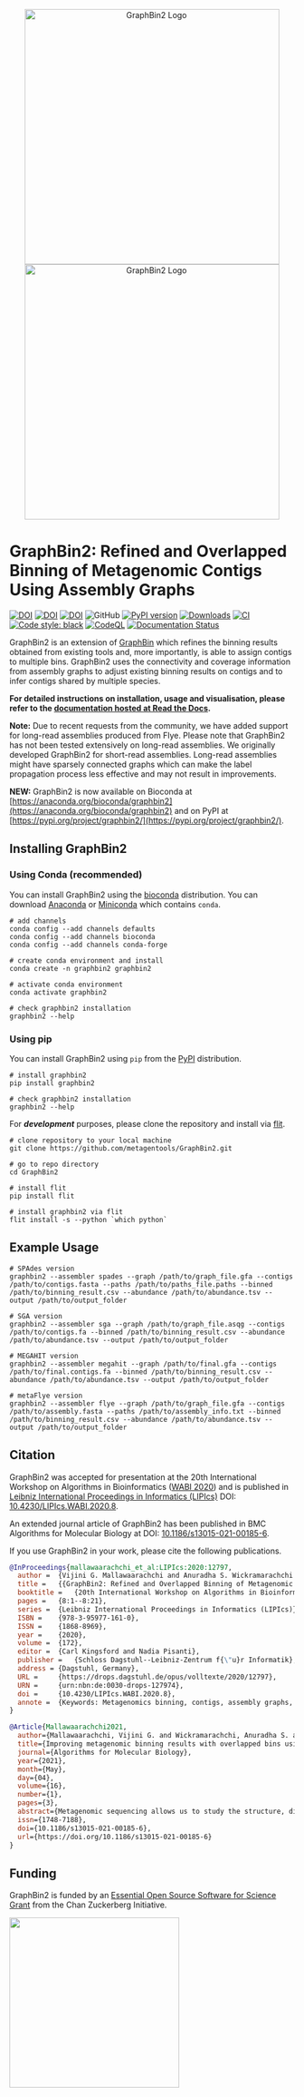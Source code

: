 <p align="center">
  <img src="https://raw.githubusercontent.com/metagentools/GraphBin2/master/docs/images/GraphBin2_Logo_light.png#gh-light-mode-only" width="450" title="GraphBin2 Logo" alt="GraphBin2 Logo">
  <img src="https://raw.githubusercontent.com/metagentools/GraphBin2/master/docs/images/GraphBin2_Logo_dark.png#gh-dark-mode-only" width="450" title="GraphBin2 Logo" alt="GraphBin2 Logo">
</p>

# GraphBin2: Refined and Overlapped Binning of Metagenomic Contigs Using Assembly Graphs

[![DOI](https://img.shields.io/badge/DOI-10.4230/LIPIcs.WABI.2020.8-informational)](https://doi.org/10.4230/LIPIcs.WABI.2020.8)
[![DOI](https://img.shields.io/badge/DOI-10.1186/s13015--021--00185--6-yellow)](https://doi.org/10.1186/s13015-021-00185-6)
[![DOI](https://zenodo.org/badge/262936904.svg)](https://zenodo.org/badge/latestdoi/262936904)
![GitHub](https://img.shields.io/github/license/Vini2/GraphBin2)
[![PyPI version](https://badge.fury.io/py/graphbin2.svg)](https://badge.fury.io/py/graphbin2)
[![Downloads](https://static.pepy.tech/badge/graphbin2)](https://pepy.tech/project/graphbin2)
[![CI](https://github.com/metagentools/GraphBin2/actions/workflows/testing.yml/badge.svg)](https://github.com/metagentools/GraphBin2/actions/workflows/testing.yml)
[![Code style: black](https://img.shields.io/badge/code%20style-black-000000.svg)](https://github.com/psf/black)
[![CodeQL](https://github.com/metagentools/GraphBin2/actions/workflows/codeql.yml/badge.svg)](https://github.com/metagentools/GraphBin2/actions/workflows/codeql.yml)
[![Documentation Status](https://readthedocs.org/projects/graphbin2/badge/?version=latest)](https://graphbin2.readthedocs.io/en/latest/?badge=latest)


GraphBin2 is an extension of [GraphBin](https://github.com/Vini2/GraphBin) which refines the binning results obtained from existing tools and, more importantly, is able to assign contigs to multiple bins. GraphBin2 uses the connectivity and coverage information from assembly graphs to adjust existing binning results on contigs and to infer contigs shared by multiple species.

**For detailed instructions on installation, usage and visualisation, please refer to the [documentation hosted at Read the Docs](https://graphbin2.readthedocs.io/).**

**Note:** Due to recent requests from the community, we have added support for long-read assemblies produced from Flye. Please note that GraphBin2 has not been tested extensively on long-read assemblies. We originally developed GraphBin2 for short-read assemblies. Long-read assemblies might have sparsely connected graphs which can make the label propagation process less effective and may not result in improvements.

**NEW:** GraphBin2 is now available on Bioconda at [https://anaconda.org/bioconda/graphbin2](https://anaconda.org/bioconda/graphbin2) and on PyPI at [https://pypi.org/project/graphbin2/](https://pypi.org/project/graphbin2/).


## Installing GraphBin2

### Using Conda (recommended)

You can install GraphBin2 using the [bioconda](https://anaconda.org/bioconda/graphbin2) distribution. You can download 
[Anaconda](https://www.anaconda.com/distribution/) or [Miniconda](https://docs.conda.io/en/latest/miniconda.html) which contains `conda`.

```shell
# add channels
conda config --add channels defaults
conda config --add channels bioconda
conda config --add channels conda-forge

# create conda environment and install
conda create -n graphbin2 graphbin2

# activate conda environment
conda activate graphbin2

# check graphbin2 installation
graphbin2 --help
```

### Using pip

You can install GraphBin2 using `pip` from the [PyPI](https://pypi.org/project/graphbin2/) distribution.

```shell
# install graphbin2
pip install graphbin2

# check graphbin2 installation
graphbin2 --help
```

For ***development*** purposes, please clone the repository and install via [flit](https://pypi.org/project/flit/).

```shell
# clone repository to your local machine
git clone https://github.com/metagentools/GraphBin2.git

# go to repo directory
cd GraphBin2

# install flit
pip install flit

# install graphbin2 via flit
flit install -s --python `which python`
```

## Example Usage

```shell
# SPAdes version
graphbin2 --assembler spades --graph /path/to/graph_file.gfa --contigs /path/to/contigs.fasta --paths /path/to/paths_file.paths --binned /path/to/binning_result.csv --abundance /path/to/abundance.tsv --output /path/to/output_folder

# SGA version
graphbin2 --assembler sga --graph /path/to/graph_file.asqg --contigs /path/to/contigs.fa --binned /path/to/binning_result.csv --abundance /path/to/abundance.tsv --output /path/to/output_folder

# MEGAHIT version
graphbin2 --assembler megahit --graph /path/to/final.gfa --contigs /path/to/final.contigs.fa --binned /path/to/binning_result.csv --abundance /path/to/abundance.tsv --output /path/to/output_folder

# metaFlye version
graphbin2 --assembler flye --graph /path/to/graph_file.gfa --contigs /path/to/assembly.fasta --paths /path/to/assembly_info.txt --binned /path/to/binning_result.csv --abundance /path/to/abundance.tsv --output /path/to/output_folder
```


## Citation

GraphBin2 was accepted for presentation at the 20th International Workshop on Algorithms in Bioinformatics ([WABI 2020](http://algo2020.di.unipi.it/WABI2020/)) and is published in [Leibniz International Proceedings in Informatics (LIPIcs)](https://www.dagstuhl.de/dagpub/978-3-95977-161-0) DOI: [10.4230/LIPIcs.WABI.2020.8](https://doi.org/10.4230/LIPIcs.WABI.2020.8). 

An extended journal article of GraphBin2 has been published in BMC Algorithms for Molecular Biology at DOI: [10.1186/s13015-021-00185-6](https://doi.org/10.1186/s13015-021-00185-6).

If you use GraphBin2 in your work, please cite the following publications.

```bibtex
@InProceedings{mallawaarachchi_et_al:LIPIcs:2020:12797,
  author =	{Vijini G. Mallawaarachchi and Anuradha S. Wickramarachchi and Yu Lin},
  title =	{{GraphBin2: Refined and Overlapped Binning of Metagenomic Contigs Using Assembly Graphs}},
  booktitle =	{20th International Workshop on Algorithms in Bioinformatics (WABI 2020)},
  pages =	{8:1--8:21},
  series =	{Leibniz International Proceedings in Informatics (LIPIcs)},
  ISBN =	{978-3-95977-161-0},
  ISSN =	{1868-8969},
  year =	{2020},
  volume =	{172},
  editor =	{Carl Kingsford and Nadia Pisanti},
  publisher =	{Schloss Dagstuhl--Leibniz-Zentrum f{\"u}r Informatik},
  address =	{Dagstuhl, Germany},
  URL =		{https://drops.dagstuhl.de/opus/volltexte/2020/12797},
  URN =		{urn:nbn:de:0030-drops-127974},
  doi =		{10.4230/LIPIcs.WABI.2020.8},
  annote =	{Keywords: Metagenomics binning, contigs, assembly graphs, overlapped binning}
}

@Article{Mallawaarachchi2021,
  author={Mallawaarachchi, Vijini G. and Wickramarachchi, Anuradha S. and Lin, Yu},
  title={Improving metagenomic binning results with overlapped bins using assembly graphs},
  journal={Algorithms for Molecular Biology},
  year={2021},
  month={May},
  day={04},
  volume={16},
  number={1},
  pages={3},
  abstract={Metagenomic sequencing allows us to study the structure, diversity and ecology in microbial communities without the necessity of obtaining pure cultures. In many metagenomics studies, the reads obtained from metagenomics sequencing are first assembled into longer contigs and these contigs are then binned into clusters of contigs where contigs in a cluster are expected to come from the same species. As different species may share common sequences in their genomes, one assembled contig may belong to multiple species. However, existing tools for binning contigs only support non-overlapped binning, i.e., each contig is assigned to at most one bin (species).},
  issn={1748-7188},
  doi={10.1186/s13015-021-00185-6},
  url={https://doi.org/10.1186/s13015-021-00185-6}
}
```

## Funding

GraphBin2 is funded by an [Essential Open Source Software for Science Grant](https://chanzuckerberg.com/eoss/proposals/cogent3-python-apis-for-iq-tree-and-graphbin-via-a-plug-in-architecture/) from the Chan Zuckerberg Initiative.

<p align="left">
  <img src="https://chanzuckerberg.com/wp-content/themes/czi/img/logo.svg" width="300">
</p>
